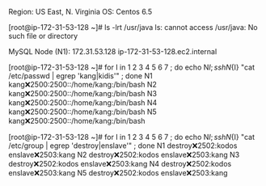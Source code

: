 Region: US East, N. Virginia
OS: Centos 6.5

[root@ip-172-31-53-128 ~]# ls -lrt /usr/java
ls: cannot access /usr/java: No such file or directory

MySQL Node (N1):
172.31.53.128   ip-172-31-53-128.ec2.internal 

[root@ip-172-31-53-128 ~]# for I in 1 2 3 4 5 6 7 ; do echo N${I}; ssh N${I} "cat /etc/passwd | egrep 'kang|kidis'" ; done   N1
kang:x:2500:2500::/home/kang:/bin/bash
N2
kang:x:2500:2500::/home/kang:/bin/bash
N3
kang:x:2500:2500::/home/kang:/bin/bash
N4
kang:x:2500:2500::/home/kang:/bin/bash
N5
kang:x:2500:2500::/home/kang:/bin/bash

[root@ip-172-31-53-128 ~]# for I in 1 2 3 4 5 6 7 ; do echo N${I}; ssh N${I} "cat /etc/group | egrep 'destroy|enslave'" ; done
N1
destroy:x:2502:kodos
enslave:x:2503:kang
N2
destroy:x:2502:kodos
enslave:x:2503:kang
N3
destroy:x:2502:kodos
enslave:x:2503:kang
N4
destroy:x:2502:kodos
enslave:x:2503:kang
N5
destroy:x:2502:kodos
enslave:x:2503:kang
